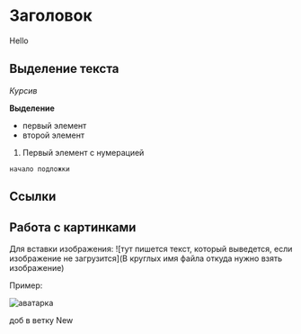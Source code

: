 # Заголовок
Hello

## Выделение текста

*Курсив*

**Выделение**

* первый элемент
* второй элемент

1. Первый элемент с нумерацией

``` 
начало подложки
```


## Ссылки ##

## Работа с картинками ##
Для вставки изображения: 
![тут пишется текст, который выведется, если изображение не загрузится](В круглых имя файла откуда нужно взять изображение)

Пример:

![аватарка](Аватар.jpg)

доб в ветку New